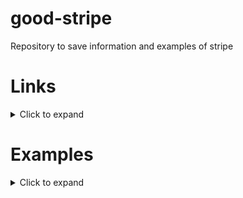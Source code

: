 # good-stripe
Repository to save information and examples of stripe

# Links
<details><summary>Click to expand</summary>

* # [Stripe Development](https://stripe.com/docs/development)
* ## [Example to create a Webhook](https://dashboard.stripe.com/test/webhooks/create?endpoint_location=local)
* ## [Strip CLI!!](https://stripe.com/docs/stripe-cli)
* ## [Payments Guides](https://stripe.com/docs/payments?payments=popular)
* ## [Stripe Node](https://github.com/stripe/stripe-node)
Quizas esto sea una buena idea para familiarizarme con Stripe para aprender como implementarlo en Flutter.
De todas formas, tengo que investigar porque hay procesos que se hacen desde la app y no desde el backend?
* ## [Stripe API](https://stripe.com/docs/api/)
* ## [Stripe documentation](https://stripe.com/docs)
* ## [Documentation for Webhooks](https://stripe.com/docs/webhooks)

# [Flutterstripe.io](https://flutterstripe.io/)
## [flutter_stripe: ^3.1.0](https://pub.dev/packages/flutter_stripe)
* [Flutter stripe packages](https://pub.dev/publishers/flutterstripe.io/packages)

## [Stripe payment](https://pub.dev/packages/stripe_payment/)
* [Example](https://pub.dev/packages/stripe_payment/example)
* [Code example](https://github.com/jonasbark/flutter_stripe_payment)

## Stripe Flutter SDK
* [Exploring the Stripe Flutter SDK](https://blog.logrocket.com/exploring-stripe-flutter-sdk/)

</details>

# Examples
<details><summary>Click to expand</summary>

* [accept_payment](./accept_payment/README) 
Example copied from the [official documentation](https://stripe.com/docs/payments/accept-a-payment?platform=web)

